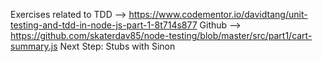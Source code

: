 Exercises related to TDD --> https://www.codementor.io/davidtang/unit-testing-and-tdd-in-node-js-part-1-8t714s877
Github --> https://github.com/skaterdav85/node-testing/blob/master/src/part1/cart-summary.js
Next Step: Stubs with Sinon